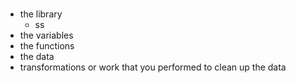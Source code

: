 #


* the library
  * ss
* the variables
* the functions
* the data
* transformations or work that you performed to clean up the data
